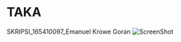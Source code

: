 # TAKA
SKRIPSI_165410097_Emanuel Krowe Goran
![ScreenShot](https://{https://postimg.cc/gallery/NYw9Hv5})
